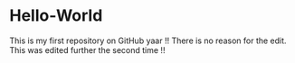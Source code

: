 # Hello-World
This is my first repository on GitHub yaar  !!
There is no reason for the edit. 
This was edited further the second time !!
